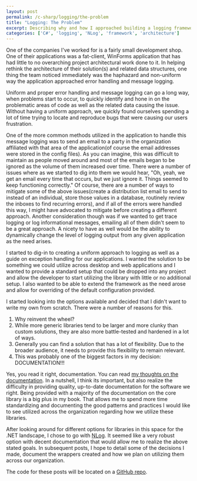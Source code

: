 ```yaml
---
layout: post
permalink: /c-sharp/logging/the-problem
title: "Logging: The Problem"
excerpt: Describing why and how I approached building a logging framework for an organization.
categories: ['C#', 'logging', 'NLog', 'framework', 'architecture']
---
```


One of the companies I've worked for is a fairly small development shop. One of their applications was a fat-client, WinForms application that has had little to no overarching project architectural work done to it. In helping rethink the architecture of their solution(s) and related data structures, one thing the team noticed immediately was the haphazard and non-uniform way the application approached error handling and message logging.

Uniform and proper error handling and message logging can go a long way, when problems start to occur, to quickly identify and hone in on the problematic areas of code as well as the related data causing the issue. Without having a uniform approach, we quickly found ourselves spending a lot of time trying to locate and reproduce bugs that were causing our users frustration.

One of the more common methods utilized in the application to handle this message logging was to send an email to a party in the organization affiliated with that area of the application(of course the email addresses were stored in the config files). As you can imagine, this was difficult to maintain as people moved around and most of the emails began to be ignored as the volume of them increased over time. There were a number of issues where as we started to dig into them we would hear, "Oh, yeah, we get an email every time that occurs, but we just ignore it. Things seemed to keep functioning correctly." Of course, there are a number of ways to mitigate some of the above issues(create a distribution list email to send to instead of an individual, store those values in a database, routinely review the inboxes to find recurring errors), and if all of the errors were handled this way, I might have advocated to mitigate before creating a different approach. Another consideration though was if we wanted to get trace logging or log informational messages, emailing all of them didn't seem to be a great approach. A nicety to have as well would be the ability to dynamically change the level of logging output from any given application as the need arises.

I started to dig-in to creating a uniform approach to logging as well as a guide on exception handling for our applications. I wanted the solution to be something we could utilize across desktop and web applications and I wanted to provide a standard setup that could be dropped into any project and allow the developer to start utilizing the library with little or no additional setup. I also wanted to be able to extend the framework as the need arose and allow for overriding of the default configuration provided.

I started looking into the options available and decided that I didn't want to write my own from scratch. There were a number of reasons for this.
1. Why reinvent the wheel?
2. While more generic libraries tend to be larger and more clunky than custom solutions, they are also more battle-tested and hardened in a lot of ways.
3. Generally you can find a solution that has a lot of flexibility. Due to the broader audience, it needs to provide this flexibility to remain relevant.
4. This was probably one of the biggest factors in my decision: DOCUMENTATION!!!

Yes, you read it right, documentation. You can read [my thoughts on the documentation](/software-documentation-the-beauty-and-the-beast). In a nutshell, I think its important, but also realize the difficulty in providing quality, up-to-date documentation for the software we right. Being provided with a majority of the documentation on the core library is a big plus in my book. That allows me to spend more time standardizing and documenting the good patterns and practices I would like to see utilized across the organization regarding how we utilize these libraries.

After looking around for different options for libraries in this space for the .NET landscape, I chose to go with [NLog](http://nlog-project.org/). It seemed like a very robust option with decent documentation that would allow me to realize the above stated goals. In subsequent posts, I hope to detail some of the decisions I made, document the wrappers created and how we plan on utilizing them across our organization.

The code for these posts will be located on a [GitHub repo](https://github.com/PdFramework/Logging).
